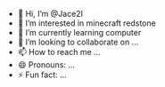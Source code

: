 - 👋 Hi, I’m @Jace2I
- 👀 I’m interested in minecraft redstone
- 🌱 I’m currently learning computer
- 💞️ I’m looking to collaborate on ...
- 📫 How to reach me ...
- 😄 Pronouns: ...
- ⚡ Fun fact: ...

<!---
Jace2I/Jace2I is a ✨ special ✨ repository because its `README.md` (this file) appears on your GitHub profile.
You can click the Preview link to take a look at your changes.
--->

